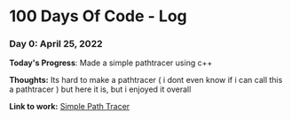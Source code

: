 # 100 Days Of Code - Log

### Day 0: April 25, 2022 
**Today's Progress**: Made a simple pathtracer using c++

**Thoughts:** Its hard to make a pathtracer ( i dont even know if i can call this a pathtracer ) but here it is, but i enjoyed it overall

**Link to work:** [Simple Path Tracer](https://github.com/Shinzef/Simple-Path-Tracer)




